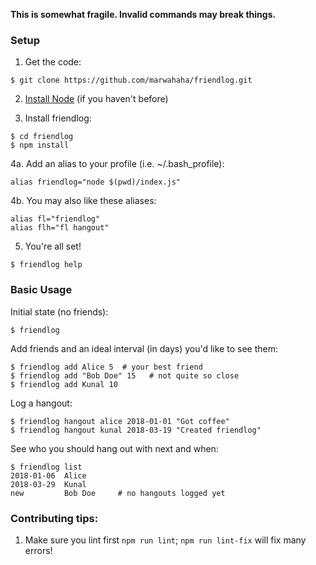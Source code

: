 **This is somewhat fragile. Invalid commands may break things.**

### Setup

1. Get the code:
```
$ git clone https://github.com/marwahaha/friendlog.git
```

2. [Install Node](https://nodejs.org/en/download/package-manager/) (if you haven't before)

3. Install friendlog:
```
$ cd friendlog
$ npm install
```

4a. Add an alias to your profile (i.e. ~/.bash_profile):
```
alias friendlog="node $(pwd)/index.js"
```

4b. You may also like these aliases:
```
alias fl="friendlog"
alias flh="fl hangout"
```

5. You're all set!
```
$ friendlog help
```

### Basic Usage

Initial state (no friends):
```
$ friendlog
```

Add friends and an ideal interval (in days) you'd like to see them:
```
$ friendlog add Alice 5  # your best friend
$ friendlog add "Bob Doe" 15   # not quite so close
$ friendlog add Kunal 10
```

Log a hangout:
```
$ friendlog hangout alice 2018-01-01 "Got coffee"
$ friendlog hangout kunal 2018-03-19 "Created friendlog"
```

See who you should hang out with next and when:
```
$ friendlog list
2018-01-06  Alice
2018-03-29  Kunal
new         Bob Doe     # no hangouts logged yet
```

### Contributing tips:
1. Make sure you lint first `npm run lint`; `npm run lint-fix` will fix many errors!
